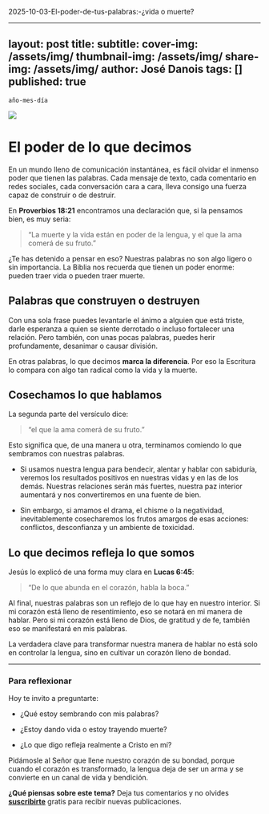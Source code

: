 
2025-10-03-El-poder-de-tus-palabras:-¿vida o muerte?

---
layout: post
title: 
subtitle: 
cover-img: /assets/img/
thumbnail-img: /assets/img/ 
share-img: /assets/img/
author: José Danois
tags: []
published: true
---

    año-mes-día


[](https://substackcdn.com/image/fetch/$s_!7O-q!,f_auto,q_auto:good,fl_progressive:steep/https%3A%2F%2Fsubstack-post-media.s3.amazonaws.com%2Fpublic%2Fimages%2Ff0ad0737-ebb6-461e-9372-5f044fc03464_1024x1024.png)

![](https://substackcdn.com/image/fetch/$s_!7O-q!,w_1456,c_limit,f_auto,q_auto:good,fl_progressive:steep/https%3A%2F%2Fsubstack-post-media.s3.amazonaws.com%2Fpublic%2Fimages%2Ff0ad0737-ebb6-461e-9372-5f044fc03464_1024x1024.png)

# El poder de lo que decimos

En un mundo lleno de comunicación instantánea, es fácil olvidar el inmenso poder que tienen las palabras. Cada mensaje de texto, cada comentario en redes sociales, cada conversación cara a cara, lleva consigo una fuerza capaz de construir o de destruir.

En **Proverbios 18:21** encontramos una declaración que, si la pensamos bien, es muy seria:

> “La muerte y la vida están en poder de la lengua, y el que la ama comerá de su fruto.”

¿Te has detenido a pensar en eso? Nuestras palabras no son algo ligero o sin importancia. La Biblia nos recuerda que tienen un poder enorme: pueden traer vida o pueden traer muerte.

## Palabras que construyen o destruyen

Con una sola frase puedes levantarle el ánimo a alguien que está triste, darle esperanza a quien se siente derrotado o incluso fortalecer una relación. Pero también, con unas pocas palabras, puedes herir profundamente, desanimar o causar división.

En otras palabras, lo que decimos **marca la diferencia**. Por eso la Escritura lo compara con algo tan radical como la vida y la muerte.

## Cosechamos lo que hablamos

La segunda parte del versículo dice:

> “el que la ama comerá de su fruto.”

Esto significa que, de una manera u otra, terminamos comiendo lo que sembramos con nuestras palabras.

-   Si usamos nuestra lengua para bendecir, alentar y hablar con sabiduría, veremos los resultados positivos en nuestras vidas y en las de los demás. Nuestras relaciones serán más fuertes, nuestra paz interior aumentará y nos convertiremos en una fuente de bien.
    
-   Sin embargo, si amamos el drama, el chisme o la negatividad, inevitablemente cosecharemos los frutos amargos de esas acciones: conflictos, desconfianza y un ambiente de toxicidad.
    

## Lo que decimos refleja lo que somos

Jesús lo explicó de una forma muy clara en **Lucas 6:45**:

> “De lo que abunda en el corazón, habla la boca.”

Al final, nuestras palabras son un reflejo de lo que hay en nuestro interior. Si mi corazón está lleno de resentimiento, eso se notará en mi manera de hablar. Pero si mi corazón está lleno de Dios, de gratitud y de fe, también eso se manifestará en mis palabras.

La verdadera clave para transformar nuestra manera de hablar no está solo en controlar la lengua, sino en cultivar un corazón lleno de bondad.

----------

### Para reflexionar

Hoy te invito a preguntarte:

-   ¿Qué estoy sembrando con mis palabras?
    
-   ¿Estoy dando vida o estoy trayendo muerte?
    
-   ¿Lo que digo refleja realmente a Cristo en mí?
    

Pidámosle al Señor que llene nuestro corazón de su bondad, porque cuando el corazón es transformado, la lengua deja de ser un arma y se convierte en un canal de vida y bendición.

**¿Qué piensas sobre este tema?** Deja tus comentarios y no olvides **[suscribirte](https://www.feedio.co/@jdanois)** gratis para recibir nuevas publicaciones.
<!--stackedit_data:
eyJoaXN0b3J5IjpbLTE5NTcxMzI3NjVdfQ==
-->
